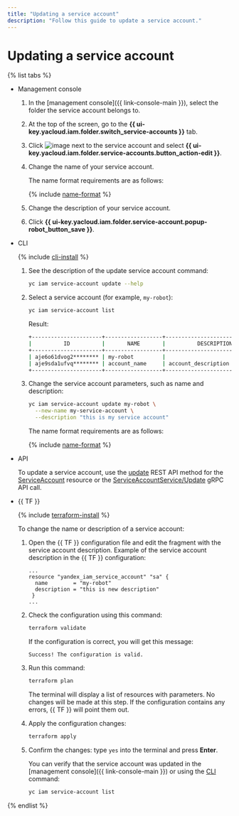 ```yaml
---
title: "Updating a service account"
description: "Follow this guide to update a service account."
---
```


# Updating a service account

{% list tabs %}

- Management console

   1. In the [management console]({{ link-console-main }}), select the folder the service account belongs to.
   1. At the top of the screen, go to the **{{ ui-key.yacloud.iam.folder.switch_service-accounts }}** tab.
   1. Click ![image](../../../_assets/options.svg) next to the service account and select **{{ ui-key.yacloud.iam.folder.service-accounts.button_action-edit }}**.
   1. Change the name of your service account.

      The name format requirements are as follows:

      {% include [name-format](../../../_includes/name-format.md) %}

   1. Change the description of your service account.
   1. Click **{{ ui-key.yacloud.iam.folder.service-account.popup-robot_button_save }}**.

- CLI

   {% include [cli-install](../../../_includes/cli-install.md) %}

   1. See the description of the update service account command:

      ```bash
      yc iam service-account update --help
      ```

   1. Select a service account (for example, `my-robot`):

      ```bash
      yc iam service-account list
      ```

      Result:

      ```bash
      +----------------------+------------------+-------------------------------+
      |          ID          |       NAME       |          DESCRIPTION          |
      +----------------------+------------------+-------------------------------+
      | aje6o61dvog2******** | my-robot         |                               |
      | aje9sda1ufvq******** | account_name     | account_description           |
      +----------------------+------------------+-------------------------------+
      ```

   1. Change the service account parameters, such as name and description:

      ```bash
      yc iam service-account update my-robot \
        --new-name my-service-account \
        --description "this is my service account"
      ```

      The name format requirements are as follows:

      {% include [name-format](../../../_includes/name-format.md) %}

- API

   To update a service account, use the [update](../../api-ref/ServiceAccount/update.md) REST API method for the [ServiceAccount](../../api-ref/ServiceAccount/index.md) resource or the [ServiceAccountService/Update](../../api-ref/grpc/service_account_service.md#Update) gRPC API call.

- {{ TF }}

   {% include [terraform-install](../../../_includes/terraform-install.md) %}

   To change the name or description of a service account:

   1. Open the {{ TF }} configuration file and edit the fragment with the service account description.
      Example of the service account description in the {{ TF }} configuration:

      ```hcl
      ...
      resource "yandex_iam_service_account" "sa" {
        name        = "my-robot"
        description = "this is new description"
       }
      ...
      ```
   1. Check the configuration using this command:
      ```bash
      terraform validate
      ```

      If the configuration is correct, you will get this message:

      ```text
      Success! The configuration is valid.
      ```

   1. Run this command:
      ```bash
      terraform plan
      ```

      The terminal will display a list of resources with parameters. No changes will be made at this step. If the configuration contains any errors, {{ TF }} will point them out.

   1. Apply the configuration changes:
      ```bash
      terraform apply
      ```

   1. Confirm the changes: type `yes` into the terminal and press **Enter**.

      You can verify that the service account was updated in the [management console]({{ link-console-main }}) or using the [CLI](../../../cli/quickstart.md) command:

      ```bash
      yc iam service-account list
      ```

{% endlist %}
